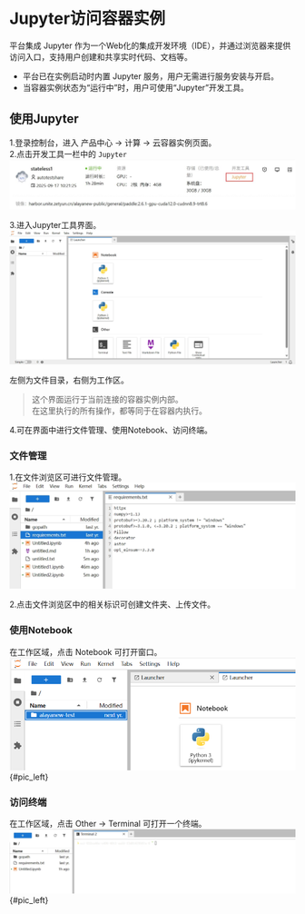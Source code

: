 
# Jupyter访问容器实例
平台集成 Jupyter 作为一个Web化的集成开发环境（IDE），并通过浏览器来提供访问入口，支持用户创建和共享实时代码、文档等。

- 平台已在实例启动时内置 Jupyter 服务，用户无需进行服务安装与开启。
- 当容器实例状态为“运行中”时，用户可使用“Jupyter”开发工具。

## 使用Jupyter
1.登录控制台，进入 产品中心 -> 计算 -> 云容器实例页面。  
2.点击开发工具一栏中的 `Jupyter`
![alt text](../images/jupyter01.jpeg)  

3.进入Jupyter工具界面。
![alt text](../images/jupyter02.jpeg)  

左侧为文件目录，右侧为工作区。
>这个界面运行于当前连接的容器实例内部。  
在这里执行的所有操作，都等同于在容器内执行。  

4.可在界面中进行文件管理、使用Notebook、访问终端。

### 文件管理
1.在文件浏览区可进行文件管理。
![alt text](../images/jupyter03.jpeg)

2.点击文件浏览区中的相关标识可创建文件夹、上传文件。

### 使用Notebook
在工作区域，点击 Notebook 可打开窗口。
![alt text](../images/jupyter06.png){#pic_left}

### 访问终端
在工作区域，点击 Other -> Terminal 可打开一个终端。
![alt text](../images/jupyter05.jpeg){#pic_left}